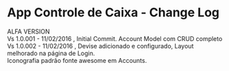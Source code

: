# App Controle de Caixa - Change Log

ALFA VERSION <br>
  Vs 1.0.001 - 11/02/2016 , Initial Commit. Account Model com CRUD completo<br>
  Vs 1.0.002 - 11/02/2016 , Devise adicionado e configurado, Layout melhorado na página de Login.<br>
                            Iconografia padrão fonte awesome em Accounts.<br>